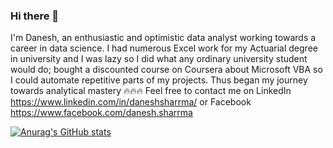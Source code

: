 ### Hi there 👋
I'm Danesh, an enthusiastic and optimistic data analyst working towards a career in data science. I had numerous Excel work for my Actuarial degree in university and I was lazy so I did what any ordinary university student would do; bought a discounted course on Coursera about Microsoft VBA so I could automate repetitive parts of my projects. Thus began my journey towards analytical mastery 🔥🔥🔥
Feel free to contact me on LinkedIn https://www.linkedin.com/in/daneshsharrma/ or Facebook https://www.facebook.com/danesh.sharrma

[![Anurag's GitHub stats](https://github-readme-stats.vercel.app/api?username=DSharrma)](https://github.com/anuraghazra/github-readme-stats)
